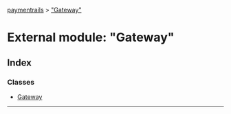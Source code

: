[paymentrails](../README.md) > ["Gateway"](../modules/_gateway_.md)



# External module: "Gateway"

## Index

### Classes

* [Gateway](../classes/_gateway_.gateway.md)



---
